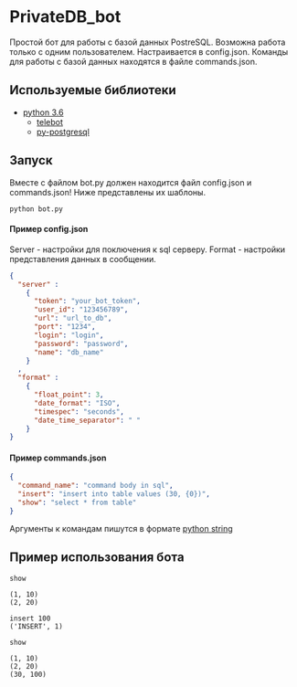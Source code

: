# PrivateDB_bot
Простой бот для работы с базой данных PostreSQL. Возможна работа только с одним пользователем. Настраивается в config.json. Команды для работы с базой данных находятся в файле commands.json.

## Используемые библиотеки
- [python 3.6](https://www.python.org/)
    - [telebot](https://github.com/eternnoir/pyTelegramBotAPI)
    - [py-postgresql](https://pypi.org/project/py-postgresql/)

## Запуск
Вместе с файлом bot.py должен находится файл config.json и  commands.json! Ниже представлены их шаблоны.
```
python bot.py
```

#### Пример config.json
Server - настройки для поключения к sql серверу. Format - настройки представления данных в сообщении.

```json
{ 
  "server" : 
    {
      "token": "your_bot_token",
      "user_id": "123456789",
      "url": "url_to_db",
      "port": "1234",
      "login": "login",
      "password": "password",
      "name": "db_name"
    }
  ,
  "format" :
    {
      "float_point": 3,
      "date_format": "ISO",
      "timespec": "seconds",
      "date_time_separator": " "
    }
}
```

#### Пример commands.json

```json
{
  "command_name": "command body in sql",
  "insert": "insert into table values (30, {0})",
  "show": "select * from table"
}
```

Аргументы к командам пишутся в формате [python string](https://docs.python.org/2/library/string.html)

## Пример использования бота
```
show

(1, 10)
(2, 20)

insert 100
('INSERT', 1)

show

(1, 10)
(2, 20)
(30, 100)
```
